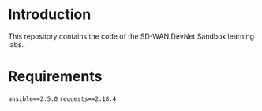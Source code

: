 # Introduction

This repository contains the code of the SD-WAN DevNet Sandbox learning labs.


# Requirements

`ansible==2.5.0`
`requests==2.18.4`
